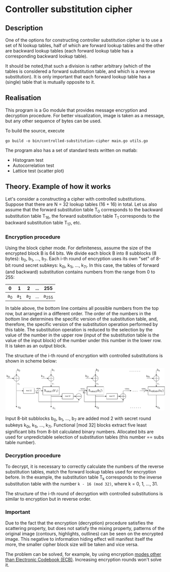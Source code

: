 # Controller substitution cipher

## Description

One of the options for constructing controller substitution cipher is to use a set of 
N lookup tables, half of which are forward lookup tables and the other are backward lookup
tables (each forward lookup table has a corresponding backward lookup table).

It should be noted,that such a division is rather arbitrary (which of the tables is 
considered a forward substitution table, and which is a reverse substitution). 
It is only important that each forward lookup table has a (single) table that is 
mutually opposite to it. 

## Realisation

This program is a Go module that provides message encryption and decryption procedure.
For better visualization, image is taken as a message, but any other sequence of bytes
can be used.

To build the source, execute 

`go build -o bin/controlled-substitution-cipher main.go utils.go`

The program also has a set of standard tests written on matlab: 
- Histogram test
- Autocorrelation test
- Lattice test (scatter plot)

## Theory. Example of how it works

Let's consider a constructing a cipher with controlled substitutions. Suppose that 
there are N = 32 lookup tables (16 + 16) in total. Let us also assume that the forward 
substitution table T<sub>0</sub> corresponds to the backward substitution table
T<sub>16</sub>, the forward substitution table T<sub>1</sub> corresponds to the 
backward substitution table T<sub>17</sub>, etc. 

### Encryption procedure

Using the block cipher mode. For definiteness, assume the size of the encrypted 
block B is 64 bits. We divide each block B into 8 subblocks (8 bytes): b<sub>0</sub>, 
b<sub>1</sub>, ..., b<sub>7</sub>. Each i-th round of encryption uses its own 
"set" of 8-bit round secret subkeys: k<sub>0i</sub>, k<sub>1i</sub>, ..., k<sub>7i</sub>.
In this case, the tables of forward (and backward) substitution contains numbers from 
the range from 0 to 255:


|        0        |       1       |       2        |  ...   |        255        |
|:---------------:|:-------------:|:--------------:|:------:|:-----------------:|
|  a<sub>0</sub>  | a<sub>1</sub> | a<sub>2</sub>  |  ...   |  a<sub>255</sub>  |
  


In table above, the bottom line contains all possible numbers from the top row, 
but arranged in a different order. The order of the numbers in the bottom line 
determines the specific version of the substitution table, and, therefore, 
the specific version of the substitution operation performed by this table.
The substitution operation is reduced to the selection by the value of the number in 
the upper row (input of the substitution table is the value of the input block) 
of the number under this number in the lower row. It is taken as an output block.

The structure of the i-th round of encryption with controlled substitutions is shown 
in scheme below:

<p align="center">
    <img src="examples/enc_round.png"/>
</p>

Input 8-bit subblocks b<sub>0</sub>, b<sub>1</sub>, ..., b<sub>7</sub> are added mod 2 
with secret round subkeys k<sub>0i</sub>, k<sub>1i</sub>, ..., k<sub>7i</sub>. 
Functional [mod 32] blocks extract five least significant bits from 8-bit 
calculated binary numbers. Allocated bits are used for unpredictable selection 
of substitution tables (this number == subs table number).

### Decryption procedure

To decrypt, it is necessary to correctly calculate the numbers of the reverse 
substitution tables, match the forward lookup tables used for encryption before. 
In the example, the substitution table T<sub>k</sub> corresponds to the inverse 
substitution table with the number `k - 16 (mod 32)`, where k = 0, 1, ..., 31.

The structure of the i-th round of decryption with controlled substitutions is similar
to encryption but in reverse order.

### Important

Due to the fact that the encryption (decryption) procedure satisfies the scattering 
property, but does not satisfy the mixing property, patterns of the original image 
(contours, highlights, outlines) can be seen on the encrypted image. 
This negative to information hiding effect will manifest itself the more, the smaller 
cipher block size will be taken and vice versa. 

The problem can be solved, for example, by using encryption [modes other than 
Electronic Codebook (ECB)](https://en.wikipedia.org/wiki/Block_cipher_mode_of_operation). 
Increasing encryption rounds won't solve it.
